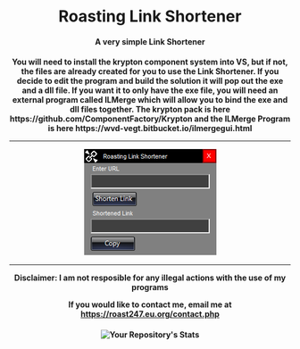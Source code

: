 <h1 align="center">Roasting Link Shortener</h1>
<h4 align="center"> A very simple Link Shortener</h4>

<h4 align="center">
You will need to install the krypton component system into VS, but if not, the files are already created for you to use the Link Shortener. If you decide to edit the program and build the solution it will pop out the exe and a dll file. If you want it to only have the exe file, you will need an external program called ILMerge which will allow you to bind the exe and dll files together. The krypton pack is here https://github.com/ComponentFactory/Krypton and the ILMerge Program is here https://wvd-vegt.bitbucket.io/ilmergegui.html
  <hr>
<img src="https://raw.githubusercontent.com/roast247/LinkShortener/main/Link%20Shortener.png">
<hr>
Disclaimer: I am not resposible for any illegal actions with the use of my programs

  If you would like to contact me, email me at https://roast247.eu.org/contact.php
</h4>

<h4 align="center">

  
  ![Your Repository's Stats](https://github-readme-stats.vercel.app/api?username=roast247&show_icons=true)


</h4>
